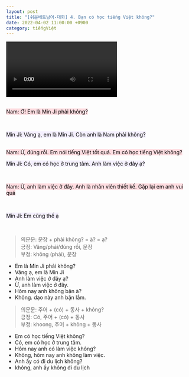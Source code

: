 ```yaml
---
layout: post
title: "[쉬운베트남어-대화] 4. Bạn có học tiếng Việt không?"
date: 2022-04-02 11:00:00 +0900
category: tiếngViệt
---
```


<div class="video-container">
    <video id="player" class="video-js vjs-default-skin vjs-big-play-centered" data-json="/public/json/쉬운베트남어-대화4과.json"></video>
</div>

<br>

<mark style="background-color: #ffdce0">Nam: Ơ! Em là Min Ji phải không?</mark>

<br>

<mark style="background-color: #f5f0ff">Min Ji: Vâng ạ, em là Min Ji. Còn anh là Nam phải không?</mark>

<br>
<mark style="background-color: #ffdce0">Nam: Ừ, đúng rồi. Em nói tiếng Việt tốt quá. Em có học tiếng Việt không?</mark>

<br>

<mark style="background-color: #f5f0ff">Min Ji: Có, em có học ở trung tâm. Anh làm việc ở đây ạ?</mark>

<br>

<mark style="background-color: #ffdce0">Nam: Ừ, anh làm việc ở đây. Anh là nhân viên thiết kế. Gặp lại em anh vui quá</mark>

<br>

<mark style="background-color: #f5f0ff">Min Ji: Em cũng thế ạ</mark>

<br>

> 의문문: 문장 + phải không? = à? = ạ?<br>
> 긍정: Vâng/phải/đúng rồi, 문장<br>
> 부정: không (phải), 문장

- Em là Min Ji phải không?
- Vâng ạ, em là Min Ji
- Anh làm việc ở đây ạ?
- Ừ, anh làm việc ở đây.
- Hôm nay anh không bận à?
- Không. dạo này anh bận lắm.

> 의문문: 주어 + (có) + 동사 + không?<br>
> 긍정: Có, 주어 + (có) + 동사<br>
> 부정: khoong, 주어 + không + 동사

- Em có học tiếng Việt không?
- Có, em có học ở trung tâm.
- Hôm nay anh có làm việc không?
- Không, hôm nay anh không làm việc.
- Anh ấy có đi du lịch không?
- không, anh ấy không đi du lịch
